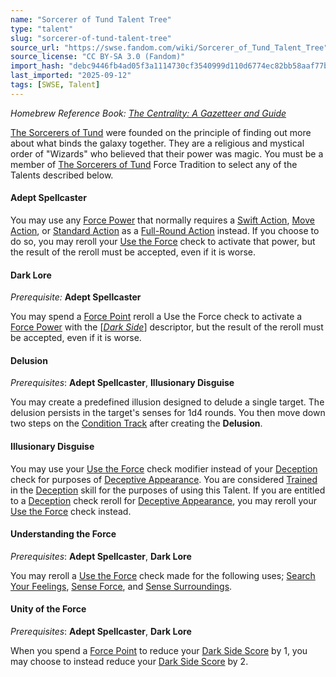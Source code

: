 ```yaml
---
name: "Sorcerer of Tund Talent Tree"
type: "talent"
slug: "sorcerer-of-tund-talent-tree"
source_url: "https://swse.fandom.com/wiki/Sorcerer_of_Tund_Talent_Tree"
source_license: "CC BY-SA 3.0 (Fandom)"
import_hash: "debc9446fb4ad05f3a1114730cf3540999d110d6774ec82bb58aaf77b9b03681"
last_imported: "2025-09-12"
tags: [SWSE, Talent]
---
```

*Homebrew Reference Book: [The Centrality: A Gazetteer and Guide](https://swse.fandom.com/wiki/The_Centrality:_A_Gazetteer_and_Guide)*

[The Sorcerers of Tund](https://swse.fandom.com/wiki/The_Sorcerers_of_Tund) were founded on the principle of finding out more about what binds the galaxy together. They are a religious and mystical order of "Wizards" who believed that their power was magic. You must be a member of [The Sorcerers of Tund](https://swse.fandom.com/wiki/The_Sorcerers_of_Tund) Force Tradition to select any of the Talents described below.

#### **Adept Spellcaster**
You may use any [Force Power](https://swse.fandom.com/wiki/Force_Powers) that normally requires a [Swift Action](https://swse.fandom.com/wiki/Swift_Action), [Move Action](https://swse.fandom.com/wiki/Move_Action), or [Standard Action](https://swse.fandom.com/wiki/Standard_Action) as a [Full-Round Action](https://swse.fandom.com/wiki/Full-Round_Action) instead. If you choose to do so, you may reroll your [Use the Force](https://swse.fandom.com/wiki/Use_the_Force) check to activate that power, but the result of the reroll must be accepted, even if it is worse.

#### **Dark Lore**
*Prerequisite:* **Adept Spellcaster**

You may spend a [Force Point](https://swse.fandom.com/wiki/Force_Point) reroll a Use the Force check to activate a [Force Power](https://swse.fandom.com/wiki/Force_Power) with the [*[Dark Side](https://swse.fandom.com/wiki/Dark_Side)*] descriptor, but the result of the reroll must be accepted, even if it is worse.

#### **Delusion**
*Prerequisites*: **Adept Spellcaster**, **Illusionary Disguise**

You may create a predefined illusion designed to delude a single target. The delusion persists in the target's senses for 1d4 rounds. You then move down two steps on the [Condition Track](https://swse.fandom.com/wiki/Condition_Track) after creating the **Delusion**.

#### **Illusionary Disguise**
You may use your [Use the Force](https://swse.fandom.com/wiki/Use_the_Force) check modifier instead of your [Deception](https://swse.fandom.com/wiki/Deception) check for purposes of [Deceptive Appearance](https://swse.fandom.com/wiki/Deceptive_Appearance). You are considered [Trained](https://swse.fandom.com/wiki/Trained) in the [Deception](https://swse.fandom.com/wiki/Deception) skill for the purposes of using this Talent. If you are entitled to a [Deception](https://swse.fandom.com/wiki/Deception) check reroll for [Deceptive Appearance](https://swse.fandom.com/wiki/Deceptive_Appearance), you may reroll your [Use the Force](https://swse.fandom.com/wiki/Use_the_Force) check instead.

#### **Understanding the Force**
*Prerequisites*: **Adept Spellcaster**, **Dark Lore**

You may reroll a [Use the Force](https://swse.fandom.com/wiki/Use_the_Force) check made for the following uses; [Search Your Feelings](https://swse.fandom.com/wiki/Search_Your_Feelings), [Sense Force](https://swse.fandom.com/wiki/Sense_Force), and [Sense Surroundings](https://swse.fandom.com/wiki/Sense_Surroundings).

#### **Unity of the Force**
*Prerequisites*: **Adept Spellcaster**, **Dark Lore**

When you spend a [Force Point](https://swse.fandom.com/wiki/Force_Point) to reduce your [Dark Side Score](https://swse.fandom.com/wiki/Dark_Side_Score) by 1, you may choose to instead reduce your [Dark Side Score](https://swse.fandom.com/wiki/Dark_Side_Score) by 2.